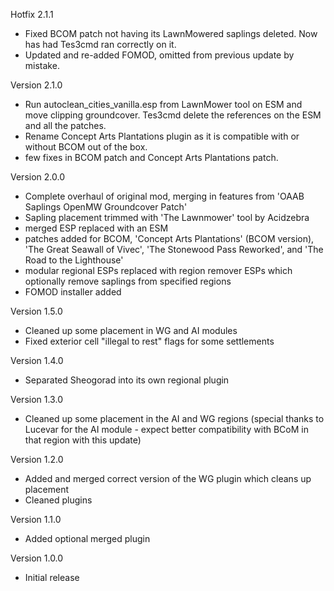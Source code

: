 Hotfix 2.1.1
- Fixed BCOM patch not having its LawnMowered saplings deleted. Now has had Tes3cmd ran correctly on it.
- Updated and re-added FOMOD, omitted from previous update by mistake.

Version 2.1.0
- Run autoclean_cities_vanilla.esp from LawnMower tool on ESM and move clipping groundcover. Tes3cmd delete the references on the ESM and all the patches.
- Rename Concept Arts Plantations plugin as it is compatible with or without BCOM out of the box.
- few fixes in BCOM patch and Concept Arts Plantations patch.

Version 2.0.0
- Complete overhaul of original mod, merging in features from 'OAAB Saplings OpenMW Groundcover Patch'
- Sapling placement trimmed with 'The Lawnmower' tool by Acidzebra
- merged ESP replaced with an ESM
- patches added for BCOM, 'Concept Arts Plantations' (BCOM version), 'The Great Seawall of Vivec', 'The Stonewood Pass Reworked', and 'The Road to the Lighthouse'
- modular regional ESPs replaced with region remover ESPs which optionally remove saplings from specified regions
- FOMOD installer added

Version 1.5.0
- Cleaned up some placement in WG and AI modules
- Fixed exterior cell "illegal to rest" flags for some settlements

Version 1.4.0
- Separated Sheogorad into its own regional plugin

Version 1.3.0
- Cleaned up some placement in the AI and WG regions (special thanks to Lucevar for the AI module - expect better compatibility with BCoM in that region with this update)

Version 1.2.0
- Added and merged correct version of the WG plugin which cleans up placement
- Cleaned plugins

Version 1.1.0
- Added optional merged plugin

Version 1.0.0
- Initial release
